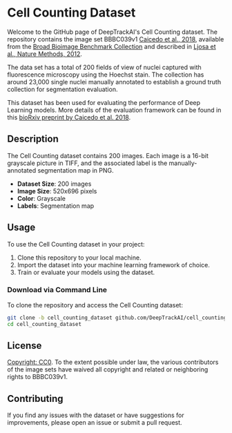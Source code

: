 # Cell Counting Dataset

Welcome to the GitHub page of DeepTrackAI's Cell Counting dataset. The repository contains the image set BBBC039v1 [Caicedo et al., 2018](https://www.biorxiv.org/node/103064.full), available from the [Broad Bioimage Benchmark Collection](https://bbbc.broadinstitute.org/BBBC039/) and described in [Ljosa et al., Nature Methods, 2012](https://www.nature.com/articles/nmeth.2083).

The data set has a total of 200 fields of view of nuclei captured with fluorescence microscopy using the Hoechst stain. The collection has around 23,000 single nuclei manually annotated to establish a ground truth collection for segmentation evaluation.

This dataset has been used for evaluating the performance of Deep Learning models. More details of the evaluation framework can be found in this [bioRxiv preprint by Caicedo et al. 2018](https://www.biorxiv.org/node/103064.full).


## Description

The Cell Counting dataset contains 200 images. Each image is a 16-bit grayscale picture in TIFF, and the associated label is the manually-annotated segmentation map in PNG.

- **Dataset Size**: 200 images
- **Image Size**: 520x696 pixels
- **Color**: Grayscale
- **Labels**: Segmentation map

## Usage

To use the Cell Counting dataset in your project:

1. Clone this repository to your local machine.
2. Import the dataset into your machine learning framework of choice.
3. Train or evaluate your models using the dataset.

### Download via Command Line

To clone the repository and access the Cell Counting dataset:

```bash
git clone -b cell_counting_dataset github.com/DeepTrackAI/cell_counting_dataset
cd cell_counting_dataset
```

## License

[Copyright: CC0](https://creativecommons.org/publicdomain/zero/1.0/). To the extent possible under law, the various contributors of the image sets have waived all copyright and related or neighboring rights to BBBC039v1.

## Contributing

If you find any issues with the dataset or have suggestions for improvements, please open an issue or submit a pull request.
